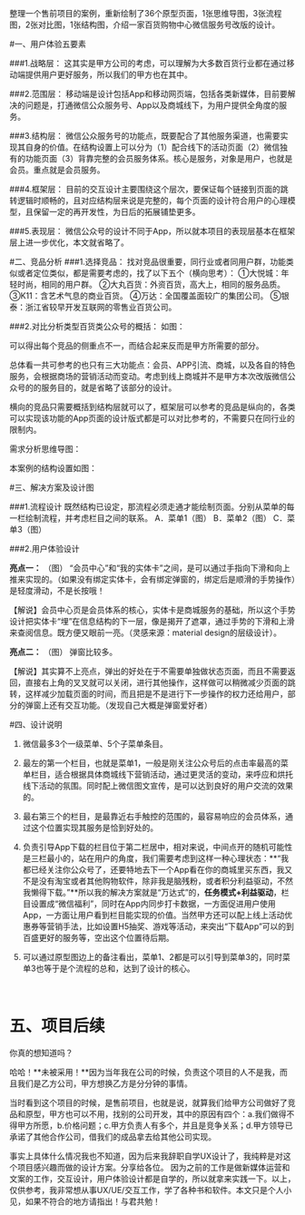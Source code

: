 整理一个售前项目的案例，重新绘制了36个原型页面，1张思维导图，3张流程图，2张对比图，1张结构图，介绍一家百货购物中心微信服务号改版的设计。



#一、用户体验五要素

###1.战略层：
这其实是甲方公司的考虑，可以理解为大多数百货行业都在通过移动端提供用户更好服务，所以我们的甲方也在其中。

###2.范围层：
移动端是设计包括App和移动网页端，包括各类新媒体，目前要解决的问题是，打通微信公众服务号、App以及商城线下，为用户提供全角度的服务。

###3.结构层：
微信公众服务号的功能点，既要配合了其他服务渠道，也需要实现其自身的价值。在结构设置上可以分为（1）配合线下的活动页面（2）微信独有的功能页面（3）背靠完整的会员服务体系。核心是服务，对象是用户，也就是会员。重点就是会员服务。

###4.框架层：
目前的交互设计主要围绕这个层次，要保证每个链接到页面的跳转逻辑时顺畅的，且对应结构层来说是完整的，每个页面的设计符合用户的心理模型，且保留一定的再开发性，为日后的拓展铺垫更多。

###5.表现层：
微信公众号的设计不同于App，所以就本项目的表现层基本在框架层上进一步优化，本文就省略了。



#二、竞品分析
###1.选择竞品：
找对竞品很重要，同行业或者同用户群，功能类似或者定位类似，都是需要考虑的，找了以下五个（横向思考）：
①大悦城：年轻时尚，相同的用户群。
②大丸百货：外资百货，高大上，相同的服务品质。
③K11：含艺术气息的商业百货。
④万达：全国覆盖面较广的集团公司。
⑤银泰：浙江省较早开发互联网的零售业百货公司。

###2.对比分析类型百货类公众号的概括：
如图：

可以得出每个竞品的侧重点不一，而结合起来反而是甲方所需要的部分。

总体看一共可参考的也只有三大功能点：会员、APP引流、商城，以及各自的特色服务，会根据商场的营销活动而变动。考虑到线上商城并不是甲方本次改版微信公众号的的服务目的，就是省略了该部分的设计。

横向的竞品只需要概括到结构层就可以了，框架层可以参考的竞品是纵向的，各类可以实现该功能的App页面的设计版式都是可以对比参考的，不需要只在同行业的限制内。

需求分析思维导图：

本案例的结构设置如图：



#三、解决方案及设计图

###1.流程设计
既然结构已设定，那流程必须走通才能绘制页面。分别从菜单的每一栏绘制流程，并考虑栏目之间的联系。
A．菜单1（图）
B．菜单2（图）
C．菜单3（图）

###2.用户体验设计

**亮点一：**
（图）
“会员中心”和“我的实体卡”之间，是可以通过手指向下滑和向上推来实现的。（如果没有绑定实体卡，会有绑定弹窗的，绑定后是顺滑的手势操作）是轻度滑动，不是长按哦！

【解说】会员中心页是会员体系的核心，实体卡是商城服务的基础，所以这个手势设计把实体卡“埋”在信息结构的下一层，像是揭开了遮罩，通过手势的下滑和上滑来查阅信息。既方便又眼前一亮。（灵感来源：material design的层级设计）。

**亮点二：**
（图）
弹窗比较多。

【解说】其实算不上亮点，弹出的好处在于不需要单独做状态页面，而且不需要返回，直接右上角的叉叉就可以关闭，进行其他操作，这样做可以稍微减少页面的跳转，这样减少加载页面的时间，而且把是不是进行下一步操作的权力还给用户，部分的弹窗上还有交互功能。（发现自己大概是弹窗爱好者）



#四、设计说明

1.  微信最多3个一级菜单、5个子菜单条目。

2.  最左的第一个栏目，也就是菜单1，一般是刚关注公众号后的点击率最高的菜单栏目，适合根据具体商城线下营销活动，通过更灵活的变动，来呼应和烘托线下活动的氛围。同时配上微信图文宣传，是可以达到良好的用户交流的效果的。

3.  最右第三个的栏目，是最靠近右手触控的范围的，最容易响应的会员体系，通过这个位置实现其服务是恰到好处的。

4.  负责引导App下载的栏目位于第二栏居中，相对来说，中间点开的随机可能性是三栏最小的，站在用户的角度，我们需要考虑到这样一种心理状态：**“我都已经关注你公众号了，还要特地去下一个App看在你的商城里买东西，我又不是没有淘宝或者其他购物软件，除非我是脑残粉，或者积分利益驱动，不然我懒得下载。”**所以我的解决方案就是“万达式”的，**任务模式+利益驱动**，栏目设置成“微信福利”，同时在App内同步打卡数据，一方面促进用户使用App，一方面让用户看到栏目能实现的价值。当然甲方还可以配上线上活动优惠券等营销手法，比如设置H5抽奖、游戏等活动，来突出“下载App”可以的到百盛更好的服务等，空出这个位置待后期。

5.  可以通过原型图边上的备注看出，菜单1、2都是可以引导到菜单3的，同时菜单3也等于是个流程的总和，达到了设计的核心。

    ​

# 五、项目后续

你真的想知道吗？

哈哈！**未被采用！**因为当年我在公司的时候，负责这个项目的人不是我，而且我们是乙方公司，甲方想换乙方是分分钟的事情。

当时看到这个项目的时候，是售前项目，也就是说，就算我们给甲方公司做好了竞品和原型，甲方也可以不用，找别的公司开发，其中的原因有四个：a.我们做得不得甲方所愿，b.价格问题；c.甲方负责人有多个，并且是竞争关系；d.甲方领导已承诺了其他合作公司，借我们的成品拿去给其他公司实现。

事实上具体什么情况我也不知道，因为后来我辞职自学UX设计了，我纯粹是对这个项目感兴趣而做的设计方案。分享给各位。 因为之前的工作是做新媒体运营和文案的工作，交互设计，用户体验设计都是自学的，所以就拿来实践一下。以上，仅供参考，我非常想从事UX/UE/交互工作，学了各种书和软件。本文只是个人小见，如果不符合的地方请指出！与君共勉！